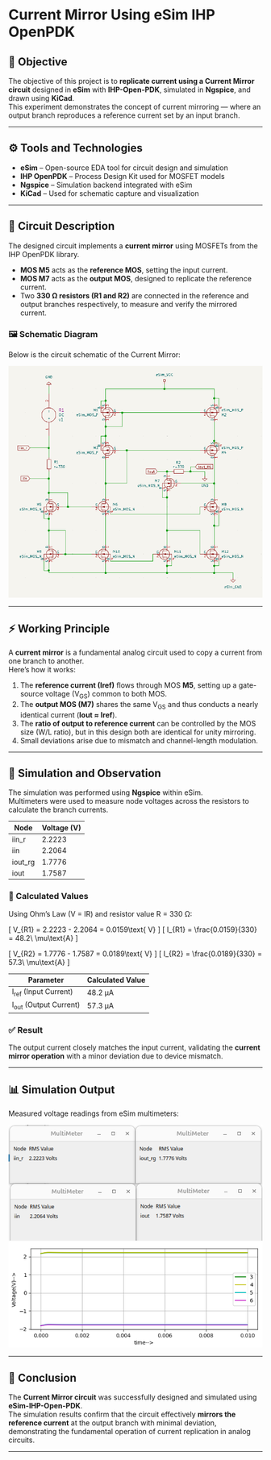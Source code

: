 # Current Mirror Using eSim IHP OpenPDK

## 📘 Objective
The objective of this project is to **replicate current using a Current Mirror circuit** designed in **eSim** with **IHP-Open-PDK**, simulated in **Ngspice**, and drawn using **KiCad**.  
This experiment demonstrates the concept of current mirroring — where an output branch reproduces a reference current set by an input branch.

---

## ⚙️ Tools and Technologies
- **eSim** – Open-source EDA tool for circuit design and simulation  
- **IHP OpenPDK** – Process Design Kit used for MOSFET models  
- **Ngspice** – Simulation backend integrated with eSim  
- **KiCad** – Used for schematic capture and visualization  

---

## 🧩 Circuit Description
The designed circuit implements a **current mirror** using MOSFETs from the IHP OpenPDK library.  
- **MOS M5** acts as the **reference MOS**, setting the input current.  
- **MOS M7** acts as the **output MOS**, designed to replicate the reference current.  
- Two **330 Ω resistors (R1 and R2)** are connected in the reference and output branches respectively, to measure and verify the mirrored current.

### 🖼️ Schematic Diagram
Below is the circuit schematic of the Current Mirror:

![Current Mirror Schematic](./Current_Mirror_Schematic.png)


---

## ⚡ Working Principle
A **current mirror** is a fundamental analog circuit used to copy a current from one branch to another.  
Here’s how it works:
1. The **reference current (Iref)** flows through MOS **M5**, setting up a gate-source voltage (V<sub>GS</sub>) common to both MOS.
2. The **output MOS (M7)** shares the same V<sub>GS</sub> and thus conducts a nearly identical current (**Iout ≈ Iref**).
3. The **ratio of output to reference current** can be controlled by the MOS size (W/L ratio), but in this design both are identical for unity mirroring.
4. Small deviations arise due to mismatch and channel-length modulation.

---

## 🧠 Simulation and Observation
The simulation was performed using **Ngspice** within eSim.  
Multimeters were used to measure node voltages across the resistors to calculate the branch currents.

| Node | Voltage (V) |
|------|-------------|
| iin_r | 2.2223 |
| iin | 2.2064 |
| iout_rg | 1.7776 |
| iout | 1.7587 |

### 🔹 Calculated Values
Using Ohm’s Law (V = IR) and resistor value R = 330 Ω:

\[
V_{R1} = 2.2223 - 2.2064 = 0.0159\text{ V}
\]
\[
I_{R1} = \frac{0.0159}{330} = 48.2\ \mu\text{A}
\]

\[
V_{R2} = 1.7776 - 1.7587 = 0.0189\text{ V}
\]
\[
I_{R2} = \frac{0.0189}{330} = 57.3\ \mu\text{A}
\]

| Parameter | Calculated Value |
|------------|------------------|
| I<sub>ref</sub> (Input Current) | 48.2 μA |
| I<sub>out</sub> (Output Current) | 57.3 μA |

### ✅ Result
The output current closely matches the input current, validating the **current mirror operation** with a minor deviation due to device mismatch.

---

## 📊 Simulation Output
Measured voltage readings from eSim multimeters:

![Current Mirror Output](./Current_Mirror_Output.png)
![Current Mirror Waveform](./Current_Mirror_Waveform.png)

---

## 🧾 Conclusion
The **Current Mirror circuit** was successfully designed and simulated using **eSim-IHP-Open-PDK**.  
The simulation results confirm that the circuit effectively **mirrors the reference current** at the output branch with minimal deviation, demonstrating the fundamental operation of current replication in analog circuits.

---


